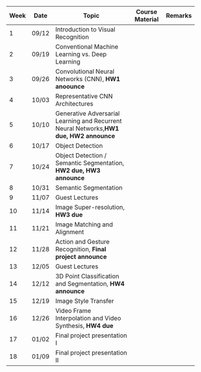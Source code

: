 | Week | Date     |Topic                                                                                      | Course Material                                                                                               |  Remarks   |
| ---- | -------- | ------------------------------------------------------------------------------------------| ------------------------------------------------------------------------------------------------------------  | ------ |    
|   1  |  09/12   | Introduction to Visual Recognition                                                        |                                                                                                               |        |
|   2  |  09/19   | Conventional Machine Learning vs. Deep Learning                                           |                                                                                                               |        |
|   3  |  09/26   | Convolutional Neural Networks (CNN), **HW1 anoounce**                                    |                                                                                                                 |        |
|   4  |  10/03   | Representative CNN Architectures                                                          |                                                                                                               |        |
|   5  |  10/10   | Generative Adversarial Learning and Recurrent Neural Networks,**HW1 due, HW2 announce**   |                                                                                                               |        |
|   6  |  10/17   | Object Detection                                                                          |                                                                                                               |        |
|   7  |  10/24   | Object Detection / Semantic Segmentation, **HW2 due, HW3 announce**                       |                                                                                                               |        |
|   8  |  10/31   | Semantic Segmentation                                                                     |                                                                                                               |        |
|   9  |  11/07   | Guest Lectures                                                                            |                                                                                                               |        |    
|   10 |  11/14   | Image Super-resolution, **HW3 due**                                                       |                                                                                                               |        |    
|   11 |  11/21   | Image Matching and Alignment                                                              |                                                                                                               |        |    
|   12 |  11/28   | Action and Gesture Recognition, **Final project announce**                                |                                                                                                               |        |   
|   13 |  12/05   | Guest Lectures                                                                            |                                                                                                               |        |   
|   14 |  12/12   | 3D Point Classification and Segmentation, **HW4 announce**                                |                                                                                                               |        |   
|   15 |  12/19   | Image Style Transfer                                                                      |                                                                                                               |        |   
|   16 |  12/26   | Video Frame Interpolation and Video Synthesis, **HW4 due**                                |                                                                                                               |        |   
|   17 |  01/02   | Final project presentation I                                                              |                                                                                                               |        |  
|   18 |  01/09   | Final project presentation II                                                             |                                                                                                               |        |  
